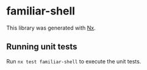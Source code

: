 # familiar-shell

This library was generated with [Nx](https://nx.dev).

## Running unit tests

Run `nx test familiar-shell` to execute the unit tests.
